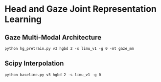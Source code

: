 # Head and Gaze Joint Representation Learning

## Gaze Multi-Modal Architecture
`python hg_pretrain.py v3 hgbd 2 -s limu_v1 -g 0 -mt gaze_mm`

## Scipy Interpolation
`python baseline.py v3 hgbd 2 -s limu_v1 -g 0`

